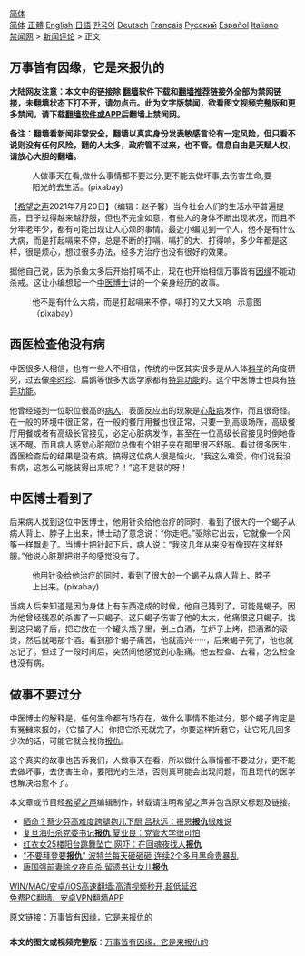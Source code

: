  <!-- 面包屑导航 --> <div class="breadcrumb"><!-- GTranslate: https://gtranslate.io/ -->  <div class="switcher notranslate">  <div class="selected">  <a href="#" onclick="return false;"> 简体</a>  </div>  <div class="option">  <a href="https://www.bannedbook.org" onclick="doGTranslate('zh-CN|zh-CN');jQuery('div.switcher div.selected a').html(jQuery(this).html());return false;" title="简体中文" class="nturl selected"> 简体</a>  <a href="https://www.bannedbook.org/zh-tw/" onclick="doGTranslate('zh-CN|zh-TW');jQuery('div.switcher div.selected a').html(jQuery(this).html());return false;" title="繁體中文" class="nturl"> 正體</a>  <a href="https://www.bannedbook.org/en/" onclick="doGTranslate('zh-CN|en');jQuery('div.switcher div.selected a').html(jQuery(this).html());return false;" title="English" class="nturl"> English</a>  <a href="https://www.bannedbook.org/ja/" onclick="doGTranslate('zh-CN|ja');jQuery('div.switcher div.selected a').html(jQuery(this).html());return false;" title="日本語" class="nturl"> 日語</a>  <a href="https://www.bannedbook.org/ko/" onclick="doGTranslate('zh-CN|ko');jQuery('div.switcher div.selected a').html(jQuery(this).html());return false;" title="한국어" class="nturl"> 한국어</a>  <a href="https://www.bannedbook.org/de/" onclick="doGTranslate('zh-CN|de');jQuery('div.switcher div.selected a').html(jQuery(this).html());return false;" title="Deutsch" class="nturl"> Deutsch</a>  <a href="https://www.bannedbook.org/fr/" onclick="doGTranslate('zh-CN|fr');jQuery('div.switcher div.selected a').html(jQuery(this).html());return false;" title="Français" class="nturl"> Français</a>  <a href="https://www.bannedbook.org/ru/" onclick="doGTranslate('zh-CN|ru');jQuery('div.switcher div.selected a').html(jQuery(this).html());return false;" title="Русский" class="nturl"> Русский</a>  <a href="https://www.bannedbook.org/es/" onclick="doGTranslate('zh-CN|es');jQuery('div.switcher div.selected a').html(jQuery(this).html());return false;" title="Español" class="nturl"> Español</a>  <a href="https://www.bannedbook.org/it/" onclick="doGTranslate('zh-CN|it');jQuery('div.switcher div.selected a').html(jQuery(this).html());return false;" title="Italiano" class="nturl"> Italiano</a>  </div>  </div>      <div class='breadcrumb-sub'><!-- Breadcrumb NavXT 6.3.0 --> <a href="https://www.bannedbook.org/" class="home">禁闻网</a> &gt; <a href="https://www.bannedbook.org/bnews/comments/" class="category">新闻评论</a> &gt; 正文</div></div><h2>万事皆有因缘，它是来报仇的</h2> <p class="notice"><b>大陆网友注意：本文中的链接除 <a href="https://github.com/bannedbook/fanqiang" >翻墙</a>软件下载和<a href="https://github.com/killgcd/justmysocks/blob/master/README.md">翻墙推荐</a>链接外全部为禁网链接，未翻墙状态下打不开，请勿点击。此为文字版禁闻，欲看图文视频完整版和更多禁闻，请下载<a href="https://github.com/bannedbook/fanqiang">翻墙软件或APP</a>后翻墙上禁闻网。</p><p>备注：翻墙看新闻非常安全，翻墙以真实身份发表敏感言论有一定风险，但只看不说则没有任何风险，翻的人太多，政府管不过来，也不管。信息自由是天赋人权，请放心大胆的翻墙。</b></p>  <div class="entry"> <figure> <p><figcaption>人做事天在看,做什么事情都不要过分,更不能去做坏事,去伤害生命,要阳光的去生活。(pixabay)</figcaption></figure> <p>【<span class='wp_keywordlink_affiliate'><a href="https://www.soundofhope.org" title="希望之声" target="_blank">希望之声</a></span>2021年7月20日】（编辑：赵子馨）当今社会人们的生活水平普遍提高，日子过得越来越舒服，但也不完全如意，有些人的身体不断出现状况，而且不分年老年少，都有可能出现让人心烦的事情。最近小编见到一个人，他不是有什么大病，而是打起嗝来不停，总是不断的打嗝，嗝打的大、打得响，多少年都是这样，很是烦心，想过很多办法，经多方治疗也没有很好的效果。</p> <p>据他自己说，因为杀鱼太多后开始打嗝不止，现在也开始相信万事皆有<a href="https://www.bannedbook.org/bnews/tag/%E5%9B%A0%E7%BC%98/" class="st_tag internal_tag" rel="tag" title="标签 因缘 下的日志">因缘</a>不能动杀戒。这让小编想起一个<a href="https://www.bannedbook.org/bnews/tag/%e4%b8%ad%e5%8c%bb/" class="st_tag internal_tag" rel="tag" title="标签 中医 下的日志">中医</a><a href="https://www.bannedbook.org/bnews/tag/%E5%8D%9A%E5%A3%AB/" class="st_tag internal_tag" rel="tag" title="标签 博士 下的日志">博士</a>讲的一个亲身经历的故事。</p>  <figure><figcaption>他不是有什么大病，而是打起嗝来不停，嗝打的又大又响&nbsp; &nbsp;示意图（pixabay）</figcaption></figure> <h2><strong>西医检查他没有病</strong></h2> <p>中医很多人相信，也有一些人不相信，传统的中医其实很多是从人体<span class='wp_keywordlink'><a href="https://www.bannedbook.org/forum11/topic309.html" title="禁片：“科学”的棍子" target="_blank">科学</a></span>的角度研究，过去像<a href="https://www.bannedbook.org/bnews/tag/%e6%9d%8e%e6%97%b6%e7%8f%8d/" class="st_tag internal_tag" rel="tag" title="标签 李时珍 下的日志">李时珍</a>、扁鹊等很多大医学家都有<span class='wp_keywordlink'><a href="https://www.qi-gong.me/gongneng/" title="特异功能" target="_blank">特异功能</a></span>的。这个中医博士也具有<a href="https://www.bannedbook.org/bnews/tag/%e7%89%b9%e5%bc%82%e5%8a%9f%e8%83%bd/" class="st_tag internal_tag" rel="tag" title="标签 特异功能 下的日志">特异功能</a>。</p> <p>他曾经碰到一位职位很高的<a href="https://www.bannedbook.org/bnews/tag/%E7%97%85%E4%BA%BA/" class="st_tag internal_tag" rel="tag" title="标签 病人 下的日志">病人</a>，表面反应出的现象是<a href="https://www.bannedbook.org/bnews/tag/%e5%bf%83%e8%84%8f%e7%97%85/" class="st_tag internal_tag" rel="tag" title="标签 心脏病 下的日志">心脏病</a>发作，而且很奇怪。在一般的环境中很正常，在一般的餐厅用餐也很正常，只要一到高级场所，高级餐厅用餐或者有高级长官接见，必定心脏病发作，甚至在一位高级长官接见时倒地昏迷不醒。而且病人感觉心脏部位总像有个钳子夹在那里很不舒服。看过很多医生，西医检查后的结果是没有病。搞得这位病人很是恼火，“我这么难受，你们说我没有病，这怎么可能装得出来呢？！”这不是装的呀！</p>  <h2><strong>中医博士看到了</strong></h2> <p>后来病人找到这位中医博士，他用针灸给他治疗的同时，看到了很大的一个蝎子从病人背上、脖子上出来，博士动了意念说：“你走吧。”驱除它出去，它就像一个风筝一样飘走了。当博士把针起下后，病人说：“我这几年从来没有像现在这样舒服。”他说心脏那把钳子的感觉没有了。</p> <figure><figcaption>他用针灸给他治疗的同时，看到了很大的一个蝎子从病人背上、脖子上出来。(pixabay)</figcaption></figure> <p>当病人后来知道是因为身体上有东西造成的时候，他自己猜到了，可能是蝎子。因为他曾经残忍的杀害了一只蝎子。这只蝎子伤害了他的太太，他痛恨这只蝎子，找到这只蝎子后，把它放在一个罐头瓶子里，倒上白酒，在炉子上烤，把酒煮的滚烫，然后就喝那个酒。看到那个蝎子痛苦，他就高兴······，后来蝎子死了，他也就忘记了。但过了一段时间后，突然间他感觉到心脏痛。他去检查、去看，怎么检查也没有病。</p>  <h2><strong>做事不要过分</strong></h2> <p>中医博士的解释是，任何生命都有场存在，做什么事情不能过分，那个蝎子肯定是有冤雠来报的，（它蛰了人）你把它杀死就完了，你要这样折磨它，让它死几回多少次的话，可能它就会找你<a href="https://www.bannedbook.org/bnews/tag/%E6%8A%A5%E4%BB%87/" class="st_tag internal_tag" rel="tag" title="标签 报仇 下的日志">报仇</a>。</p> <p>这个真实的故事也告诉我们，人做事天在看，所以做什么事情都不要过分，更不能去做坏事，去伤害生命，要阳光的生活，否则真可能会出现问题，而且现代的医学也解决治愈不了。</p>  <p>本文章或节目经<a href="https://www.bannedbook.org/bnews/tag/%e5%b8%8c%e6%9c%9b%e4%b9%8b%e5%a3%b0/" class="st_tag internal_tag" rel="tag" title="标签 希望之声 下的日志">希望之声</a>编辑制作，转载请注明希望之声并包含原文标题及链接。 </p> <ul class='op-related-articles' title='相关阅读'> <li><a href='https://www.bannedbook.org/bnews/yule/20210708/1582559.html' target='_blank'>晒命？蔡少芬高难度跨腿抱儿下厨 吕秋远：报恩<b>报仇</b>很难说</a></li> <li><a href='https://www.bannedbook.org/bnews/comments/20210614/1566523.html' target='_blank'>复旦海归杀党委书记<b>报仇</b> 夏业良：党管大学很可怕</a></li> <li><a href='https://www.bannedbook.org/bnews/cbnews/20210509/1542624.html' target='_blank'>红衣女25楼阳台跳舞坠亡 网吓：在回魂夜找人<b>报仇</b></a></li> <li><a href='https://www.bannedbook.org/bnews/cnnews/20210204/1481083.html' target='_blank'>"不要拜登要<b>报仇</b>" 波特兰每天砸砸砸 连续2个多月黑命贵暴乱</a></li> <li><a href='https://www.bannedbook.org/bnews/yule/20210115/1468193.html' target='_blank'>唐国强前妻除夕夜自杀 留遗书让女儿<b>报仇</b></a></li> </ul> <p class="texttj"> <a href="https://github.com/bannedbook/fanqiang/wiki/V2ray%E6%9C%BA%E5%9C%BA" target="_blank">WIN/MAC/安卓/iOS高速翻墙:高清视频秒开,超低延迟</a><br/> <a href="https://github.com/bannedbook/fanqiang/wiki/%E7%A6%81%E9%97%BB%E7%BD%91%E5%AE%89%E5%8D%93%E7%BF%BB%E5%A2%99%E6%96%B0%E9%97%BBAPP" target="_blank">免费PC翻墙、安卓VPN翻墙APP</a></p><p>原文链接：<a class="src_link"  href="https://www.soundofhope.org/post/527576" target="_blank">万事皆有因缘，它是来报仇的</a></p><a name='sharetosocial'></a>  <div style="margin-bottom:5px;padding-bottom:5px;clear:both"> <div id="archive-pix-1" class="banner-ads"> <!-- AuctionX Display platform tag START --> <div id="26318x728x90x621x_ADSLOT2" clicktrack="%%CLICK_URL_ESC%%"></div> <!-- AuctionX Display platform tag END --> </div> <div id="archive-pix-2" class="banner-ads"> <!-- AuctionX Display platform tag START --> <div id="26315x300x250x621x_ADSLOT2" clicktrack="%%CLICK_URL_ESC%%"></div> <!-- AuctionX Display platform tag END --> </div> </div>  <div id="archive-pix-1" class="banner-ads"> <!-- AuctionX Display platform tag START --> <div id="26318x728x90x621x_ADSLOT3" clicktrack="%%CLICK_URL_ESC%%"></div> <!-- AuctionX Display platform tag END --> </div> <div><b>本文的图文或视频完整版</b>：<a href='https://www.bannedbook.org/bnews/comments/20210721/1591271.html'>万事皆有因缘，它是来报仇的</a></div>  </div><!--END ENTRY--> 
